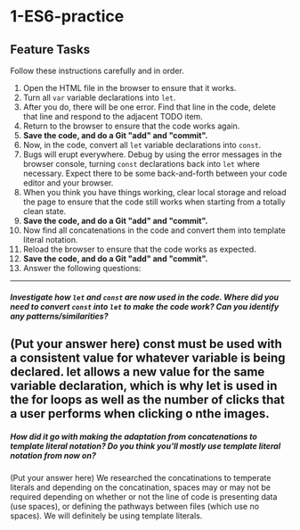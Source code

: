 # 1-ES6-practice

## Feature Tasks

Follow these instructions carefully and in order.

1. Open the HTML file in the browser to ensure that it works.
2. Turn all `var` variable declarations into `let`.
3. After you do, there will be one error. Find that line in the code, delete that line and respond to the adjacent TODO item.
4. Return to the browser to ensure that the code works again.
5. **Save the code, and do a Git "add" and "commit".**
6. Now, in the code, convert all `let` variable declarations into `const`.
7. Bugs will erupt everywhere. Debug by using the error messages in the browser console, turning `const` declarations back into `let` where necessary. Expect there to be some back-and-forth between your code editor and your browser.
8. When you think you have things working, clear local storage and reload the page to ensure that the code still works when starting from a totally clean state.
9. **Save the code, and do a Git "add" and "commit".**
10. Now find all concatenations in the code and convert them into template literal notation.
11. Reload the browser to ensure that the code works as expected.
12. **Save the code, and do a Git "add" and "commit".**
13. Answer the following questions:

---

##### Investigate how `let` and `const` are now used in the code. Where did you need to convert `const` into `let` to make the code work? Can you identify any patterns/similarities?

(Put your answer here)
const must be used with a consistent value for whatever variable is being declared. let allows a new value for the same variable declaration, which is why let is used in the for loops as well as the number of clicks that a user performs when clicking o nthe images.
---

##### How did it go with making the adaptation from concatenations to template literal notation? Do you think you'll mostly use template literal notation from now on?

(Put your answer here)
We researched the concatinations to temperate literals and depending on the concatination, spaces may or may not be required depending on whether or not the line of code is presenting data (use spaces), or defining the pathways between files (which use no spaces). We will definitely be using template literals.